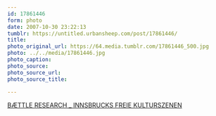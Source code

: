 ```yaml
---
id: 17861446
form: photo
date: 2007-10-30 23:22:13
tumblr: https://untitled.urbansheep.com/post/17861446/
title:
photo_original_url: https://64.media.tumblr.com/17861446_500.jpg
photo: ../../media/17861446.jpg
photo_caption:
photo_source:
photo_source_url:
photo_source_title:

---
```


<p><a href="http://ffffound.com/image/b6df30e32504d30dd8a2373e01e3b03ca8bf9424">BÆTTLE RESEARCH _ INNSBRUCKS FREIE KULTURSZENEN</a></p>
